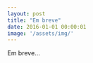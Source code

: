 ```yaml
---
layout: post
title: "Em breve"
date: 2016-01-01 00:00:01
image: '/assets/img/'
---
```


Em breve...

